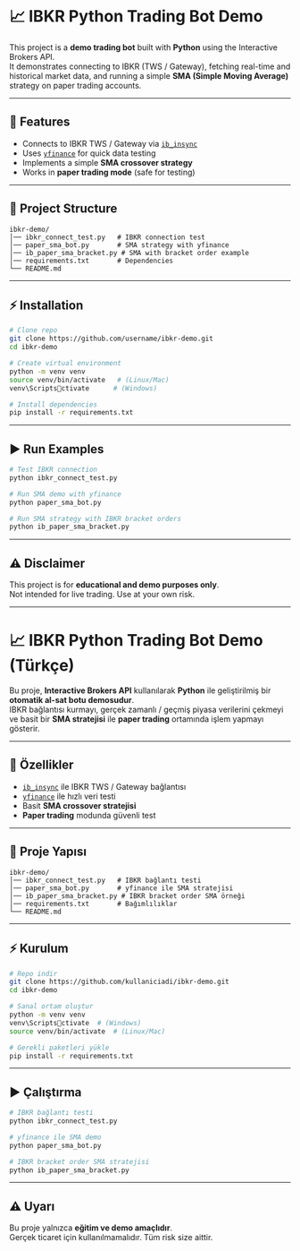# 📈 IBKR Python Trading Bot Demo

This project is a **demo trading bot** built with **Python** using the
Interactive Brokers API.\
It demonstrates connecting to IBKR (TWS / Gateway), fetching real-time
and historical market data, and running a simple **SMA (Simple Moving
Average)** strategy on paper trading accounts.

------------------------------------------------------------------------

## 🚀 Features

-   Connects to IBKR TWS / Gateway via
    [`ib_insync`](https://github.com/erdewit/ib_insync)
-   Uses [`yfinance`](https://pypi.org/project/yfinance/) for quick data
    testing
-   Implements a simple **SMA crossover strategy**
-   Works in **paper trading mode** (safe for testing)

------------------------------------------------------------------------

## 📂 Project Structure

    ibkr-demo/
    │── ibkr_connect_test.py   # IBKR connection test
    │── paper_sma_bot.py       # SMA strategy with yfinance
    │── ib_paper_sma_bracket.py # SMA with bracket order example
    │── requirements.txt       # Dependencies
    └── README.md

------------------------------------------------------------------------

## ⚡ Installation

``` bash
# Clone repo
git clone https://github.com/username/ibkr-demo.git
cd ibkr-demo

# Create virtual environment
python -m venv venv
source venv/bin/activate   # (Linux/Mac)
venv\Scriptsctivate      # (Windows)

# Install dependencies
pip install -r requirements.txt
```

------------------------------------------------------------------------

## ▶️ Run Examples

``` bash
# Test IBKR connection
python ibkr_connect_test.py

# Run SMA demo with yfinance
python paper_sma_bot.py

# Run SMA strategy with IBKR bracket orders
python ib_paper_sma_bracket.py
```

------------------------------------------------------------------------

## ⚠️ Disclaimer

This project is for **educational and demo purposes only**.\
Not intended for live trading. Use at your own risk.

------------------------------------------------------------------------

# 📈 IBKR Python Trading Bot Demo (Türkçe)

Bu proje, **Interactive Brokers API** kullanılarak **Python** ile
geliştirilmiş bir **otomatik al-sat botu demosudur**.\
IBKR bağlantısı kurmayı, gerçek zamanlı / geçmiş piyasa verilerini
çekmeyi ve basit bir **SMA stratejisi** ile **paper trading** ortamında
işlem yapmayı gösterir.

------------------------------------------------------------------------

## 🚀 Özellikler

-   [`ib_insync`](https://github.com/erdewit/ib_insync) ile IBKR TWS /
    Gateway bağlantısı
-   [`yfinance`](https://pypi.org/project/yfinance/) ile hızlı veri
    testi
-   Basit **SMA crossover stratejisi**
-   **Paper trading** modunda güvenli test

------------------------------------------------------------------------

## 📂 Proje Yapısı

    ibkr-demo/
    │── ibkr_connect_test.py   # IBKR bağlantı testi
    │── paper_sma_bot.py       # yfinance ile SMA stratejisi
    │── ib_paper_sma_bracket.py # IBKR bracket order SMA örneği
    │── requirements.txt       # Bağımlılıklar
    └── README.md

------------------------------------------------------------------------

## ⚡ Kurulum

``` bash
# Repo indir
git clone https://github.com/kullaniciadi/ibkr-demo.git
cd ibkr-demo

# Sanal ortam oluştur
python -m venv venv
venv\Scriptsctivate  # (Windows)
source venv/bin/activate  # (Linux/Mac)

# Gerekli paketleri yükle
pip install -r requirements.txt
```

------------------------------------------------------------------------

## ▶️ Çalıştırma

``` bash
# IBKR bağlantı testi
python ibkr_connect_test.py

# yfinance ile SMA demo
python paper_sma_bot.py

# IBKR bracket order SMA stratejisi
python ib_paper_sma_bracket.py
```

------------------------------------------------------------------------

## ⚠️ Uyarı

Bu proje yalnızca **eğitim ve demo amaçlıdır**.\
Gerçek ticaret için kullanılmamalıdır. Tüm risk size aittir.
